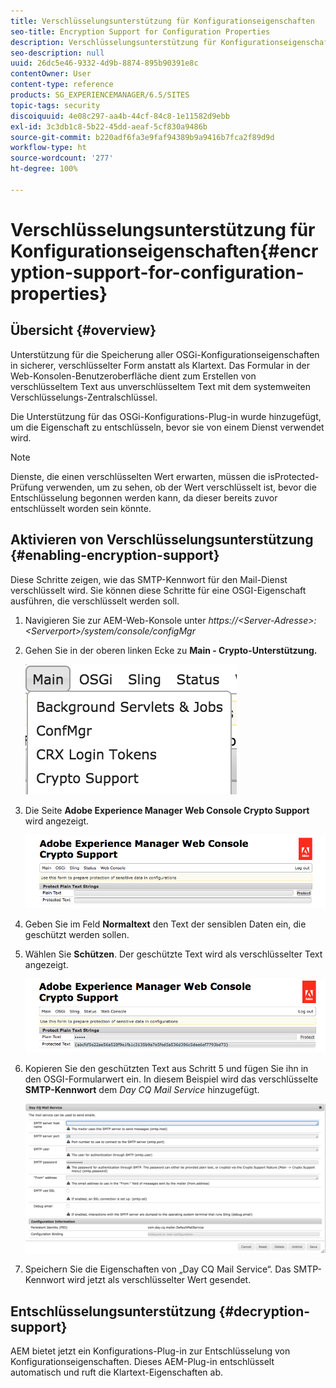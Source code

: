 ```yaml
---
title: Verschlüsselungsunterstützung für Konfigurationseigenschaften
seo-title: Encryption Support for Configuration Properties
description: Verschlüsselungsunterstützung für Konfigurationseigenschaften
seo-description: null
uuid: 26dc5e46-9332-4d9b-8874-895b90391e8c
contentOwner: User
content-type: reference
products: SG_EXPERIENCEMANAGER/6.5/SITES
topic-tags: security
discoiquuid: 4e08c297-aa4b-44cf-84c8-1e11582d9ebb
exl-id: 3c3db1c8-5b22-45dd-aeaf-5cf830a9486b
source-git-commit: b220adf6fa3e9faf94389b9a9416b7fca2f89d9d
workflow-type: ht
source-wordcount: '277'
ht-degree: 100%

---
```


# Verschlüsselungsunterstützung für Konfigurationseigenschaften{#encryption-support-for-configuration-properties}

## Übersicht {#overview}

Unterstützung für die Speicherung aller OSGi-Konfigurationseigenschaften in sicherer, verschlüsselter Form anstatt als Klartext. Das Formular in der Web-Konsolen-Benutzeroberfläche dient zum Erstellen von verschlüsseltem Text aus unverschlüsseltem Text mit dem systemweiten Verschlüsselungs-Zentralschlüssel.

Die Unterstützung für das OSGi-Konfigurations-Plug-in wurde hinzugefügt, um die Eigenschaft zu entschlüsseln, bevor sie von einem Dienst verwendet wird.

>[!NOTE]
>
>Dienste, die einen verschlüsselten Wert erwarten, müssen die isProtected-Prüfung verwenden, um zu sehen, ob der Wert verschlüsselt ist, bevor die Entschlüsselung begonnen werden kann, da dieser bereits zuvor entschlüsselt worden sein könnte.

## Aktivieren von Verschlüsselungsunterstützung {#enabling-encryption-support}

Diese Schritte zeigen, wie das SMTP-Kennwort für den Mail-Dienst verschlüsselt wird. Sie können diese Schritte für eine OSGI-Eigenschaft ausführen, die verschlüsselt werden soll.

1. Navigieren Sie zur AEM-Web-Konsole unter *https://&lt;Server-Adresse>:&lt;Serverport>/system/console/configMgr*
1. Gehen Sie in der oberen linken Ecke zu **Main - Crypto-Unterstützung.**

   ![chlimage_1-325](assets/chlimage_1-325.png)

1. Die Seite **Adobe Experience Manager Web Console Crypto Support** wird angezeigt.

   ![screen_shot_2018-08-01at113417am](assets/screen_shot_2018-08-01at113417am.png)

1. Geben Sie im Feld **Normaltext** den Text der sensiblen Daten ein, die geschützt werden sollen.
1. Wählen Sie **Schützen**. Der geschützte Text wird als verschlüsselter Text angezeigt.

   ![screen_shot_2018-08-01at113844am](assets/screen_shot_2018-08-01at113844am.png)

1. Kopieren Sie den geschützten Text aus Schritt 5 und fügen Sie ihn in den OSGI-Formularwert ein. In diesem Beispiel wird das verschlüsselte **SMTP-Kennwort** dem *Day CQ Mail Service* hinzugefügt.

   ![screen_shot_2016-12-18at105809pm](assets/screen_shot_2016-12-18at105809pm.png)

1. Speichern Sie die Eigenschaften von „Day CQ Mail Service“. Das SMTP-Kennwort wird jetzt als verschlüsselter Wert gesendet.

## Entschlüsselungsunterstützung {#decryption-support}

AEM bietet jetzt ein Konfigurations-Plug-in zur Entschlüsselung von Konfigurationseigenschaften. Dieses AEM-Plug-in entschlüsselt automatisch und ruft die Klartext-Eigenschaften ab.
